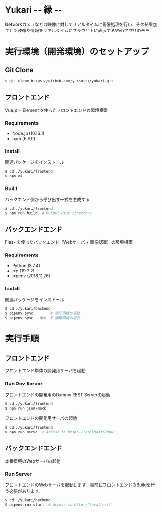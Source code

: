 # Yukari -- 縁 --

Networkカメラなどの映像に対してリアルタイムに画像処理を行い，その結果加工した映像や情報をリアルタイムにブラウザ上に表示するWebアプリのデモ．

# 実行環境（開発環境）のセットアップ

## Git Clone

```sh
$ git clone https://github.com/y-tsutsu/yukari.git
```

## フロントエンド

Vue.js + Element を使ったフロントエンドの環境構築

### Requirements

* Node.jp (10.16.1)
* npm (6.9.0)

### Install

関連パッケージをインストール

```sh
$ cd ./yukari/frontend
$ npm ci
```

### Build

バックエンド側から呼び出す一式を生成する

```sh
$ cd ./yukari/frontend
$ npm run build  # Output dist directory
```

## バックエンドエンド

Flask を使ったバックエンド（Webサーバ + 画像認識）の環境構築

### Requirements

* Python (3.7.4)
* pip (19.2.2)
* pipenv (2018.11.26)

### Install

関連パッケージをインストール

```sh
$ cd ./yukari/backend
$ pipenv sync        # 実行環境の場合
$ pipenv sync --dev  # 開発環境の場合
```

# 実行手順

## フロントエンド

フロントエンド単体の開発用サーバを起動

### Run Dev Server

フロントエンドの開発用のDummy REST Serverの起動

```sh
$ cd ./yukari/frontend
$ npm run json-mock
```

フロントエンドの開発用サーバの起動

```sh
$ cd ./yukari/frontend
$ npm run serve  # Access to http://localhost:8080/
```

## バックエンドエンド

本番環境のWebサーバの起動

### Run Server

フロントエンドのWebサーバを起動します．事前にフロントエンドのBuildを行う必要があります．

```sh
$ cd ./yukari/backend
$ pipenv run start  # Access to http://localhost/
```
